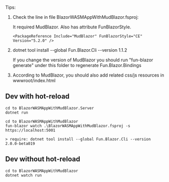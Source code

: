 Tips:

1. Check the line in file BlazorWASMAppWithMudBlazor.fsproj: 

    It required MudBlazor. Also has attribute FunBlazorStyle.

    ```
    <PackageReference Include="MudBlazor" FunBlazorStyle="CE" Version="5.2.0" />
    ```

2. dotnet tool install --global Fun.Blazor.Cli --version 1.1.2

    If you change the version of MudBlazor you should run "fun-blazor generate" under this folder to regenerate Fun.Blazor.Bindings

3. According to MudBlazor, you should also add related css/js resources in wwwroot/index.html


## Dev with hot-reload

    cd to BlazorWASMAppWithMudBlazor.Server
    dotnet run

    cd to BlazorWASMAppWithMudBlazor
    fun-blazor watch .\BlazorWASMAppWithMudBlazor.fsproj -s https://localhost:5001

    > require: dotnet tool install --global Fun.Blazor.Cli --version 2.0.0-beta019


## Dev without hot-reload

    cd to BlazorWASMAppWithMudBlazor
    dotnet watch run
